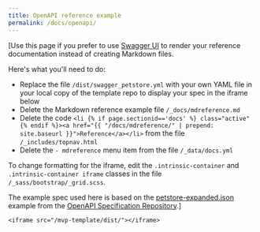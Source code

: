 ```yaml
---
title: OpenAPI reference example
permalink: /docs/openapi/
---
```


[Use this page if you prefer to use [Swagger UI](https://github.com/swagger-api/swagger-ui) to render your reference documentation instead of creating Markdown files.

Here's what you'll need to do:
* Replace the file `/dist/swagger_petstore.yml` with your own YAML file in your local copy of the template repo to display your spec in the iframe below
* Delete the Markdown reference example file `/_docs/mdreference.md`
* Delete the code `<li {% if page.sectionid=='docs' %} class="active" {% endif %}><a href="{{ "/docs/mdreference/" | prepend: site.baseurl }}">Reference</a></li>` from the file `/_includes/topnav.html`
* Delete the `- mdreference` menu item from the file `/_data/docs.yml`

To change formatting for the iframe, edit the `.intrinsic-container` and `.intrinsic-container iframe` classes in the file `/_sass/bootstrap/_grid.scss`.

The example spec used here is based on the [petstore-expanded.json](https://github.com/OAI/OpenAPI-Specification/blob/master/examples/v2.0/json/petstore-expanded.json) example from the [OpenAPI Specification Repository](https://github.com/OAI/OpenAPI-Specification).]

<div class="intrinsic-container">

	<iframe src="/mvp-template/dist/"></iframe>

</div>
